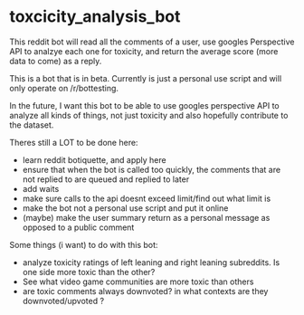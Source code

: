 # toxcicity_analysis_bot

This reddit bot will read all the comments of a user, use googles Perspective API to analzye each one for toxicity, and return 
the average score (more data to come) as a reply.


This is a bot that is in beta. Currently is just a personal use script and will only operate on /r/bottesting.

In the future, I want this bot to be able to use googles perspective API to analyze all kinds of things, not just toxicity and also hopefully contribute to the dataset.


Theres still a LOT to be done here:
- learn reddit botiquette, and apply here
- ensure that when the bot is called too quickly, the comments that are not replied to are queued and replied to later
- add waits
- make sure calls to the api doesnt exceed limit/find out what limit is
- make the bot not a personal use script and put it online
- (maybe) make the user summary return as a personal message as opposed to a public comment


Some things (i want) to do with this bot:
- analyze toxicity ratings of left leaning and right leaning subreddits. Is one side more toxic than the other? 
- See what video game communities are more toxic than others
- are toxic comments always downvoted? in what contexts are they downvoted/upvoted ?
